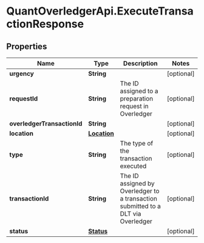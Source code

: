 # QuantOverledgerApi.ExecuteTransactionResponse

## Properties

Name | Type | Description | Notes
------------ | ------------- | ------------- | -------------
**urgency** | **String** |  | [optional] 
**requestId** | **String** | The ID assigned to a preparation request in Overledger | [optional] 
**overledgerTransactionId** | **String** |  | [optional] 
**location** | [**Location**](Location.md) |  | [optional] 
**type** | **String** | The type of the transaction executed | [optional] 
**transactionId** | **String** | The ID assigned by Overledger to a transaction submitted to a DLT via Overledger | [optional] 
**status** | [**Status**](Status.md) |  | [optional] 


